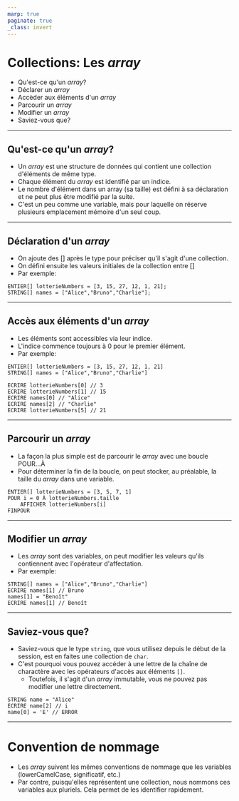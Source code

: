 ```yaml
---
marp: true
paginate: true
_class: invert
---
```


# Collections: Les *array*
- Qu'est-ce qu'un *array*?
- Déclarer un *array*
- Accèder aux éléments d'un *array*
- Parcourir un *array*
- Modifier un *array*
- Saviez-vous que?


---

## Qu'est-ce qu'un *array*?
- Un *array* est une structure de données qui contient une collection d'éléments de même type.
- Chaque élément du *array* est identifié par un indice.
- Le nombre d'élément dans un array (sa taille) est défini à sa déclaration et ne peut plus être modifié par la suite.
- C'est un peu comme une variable, mais pour laquelle on réserve plusieurs emplacement mémoire d'un seul coup.

---

## Déclaration d'un *array*
- On ajoute des [] après le type pour préciser qu'il s'agit d'une collection.
- On défini ensuite les valeurs initiales de la collection entre []
- Par exemple:
```pseudo
ENTIER[] lotterieNumbers = [3, 15, 27, 12, 1, 21];
STRING[] names = ["Alice","Bruno","Charlie"];
```

---

## Accès aux éléments d'un *array*
- Les éléments sont accessibles via leur indice.
- L'indice commence toujours à 0 pour le premier élément.
- Par exemple:
```pseudo
ENTIER[] lotterieNumbers = [3, 15, 27, 12, 1, 21]
STRING[] names = ["Alice","Bruno","Charlie"]

ECRIRE lotterieNumbers[0] // 3
ECRIRE lotterieNumbers[1] // 15
ECRIRE names[0] // "Alice"
ECRIRE names[2] // "Charlie"
ECRIRE lotterieNumbers[5] // 21
```

---

## Parcourir un *array*
- La façon la plus simple est de parcourir le *array* avec une boucle POUR...À
- Pour déterminer la fin de la boucle, on peut stocker, au préalable, la taille du *array* dans une variable.
```pseudo
ENTIER[] lotterieNumbers = [3, 5, 7, 1]
POUR i = 0 À lotterieNumbers.taille
    AFFICHER lotterieNumbers[i]
FINPOUR
```

---

## Modifier un *array*
- Les *array* sont des variables, on peut modifier les valeurs qu'ils contiennent avec l'opérateur d'affectation.
- Par exemple:
```
STRING[] names = ["Alice","Bruno","Charlie"]
ECRIRE names[1] // Bruno
names[1] = "Benoît"
ECRIRE names[1] // Benoît
```

---

## Saviez-vous que?
- Saviez-vous que le type `string`, que vous utilisez depuis le début de la session, est en faites une collection de `char`.
- C'est pourquoi vous pouvez accéder à une lettre de la chaîne de charactère avec les opérateurs d'accès aux éléments `[]`.
  - Toutefois, il s'agit d'un *array* immutable, vous ne pouvez pas modifier une lettre directement.
```
STRING name = "Alice"
ECRIRE name[2] // i
name[0] = 'E' // ERROR
``` 

---

# Convention de nommage
- Les *array* suivent les mêmes conventions de nommage que les variables (lowerCamelCase, significatif, etc.)
- Par contre, puisqu'elles représentent une collection, nous nommons ces variables aux pluriels.  Cela permet de les identifier rapidement.